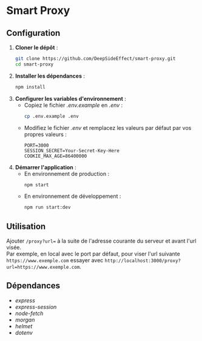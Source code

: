 # Smart Proxy

## Configuration

1. **Cloner le dépôt** :
	```bash
	git clone https://github.com/DeepSideEffect/smart-proxy.git
	cd smart-proxy
	```
2. **Installer les dépendances** :
	```bash
	npm install
	```
3. **Configurer les variables d'environnement** :
	- Copiez le fichier *.env.example* en *.env* :
		```bash
		cp .env.example .env
		```
	- Modifiez le fichier *.env* et remplacez les valeurs par défaut par vos propres valeurs :
		```plaintext
		PORT=3000
		SESSION_SECRET=Your-Secret-Key-Here
		COOKIE_MAX_AGE=86400000
		```
4. **Démarrer l'application** :
	- En environnement de production :
		```bash
		npm start
		```
	- En environnement de développement :
		```bash
		npm run start:dev
		```
## Utilisation
Ajouter `/proxy?url=` à la suite de l'adresse courante du serveur et avant l'url visée.\
Par exemple, en local avec le port par défaut, pour viser l'url suivante `https://www.exemple.com` essayer avec `http://localhost:3000/proxy?url=https://www.exemple.com`.

## Dépendances
- *express*
- *express-session*
- *node-fetch*
- *morgan*
- *helmet*
- *dotenv*
